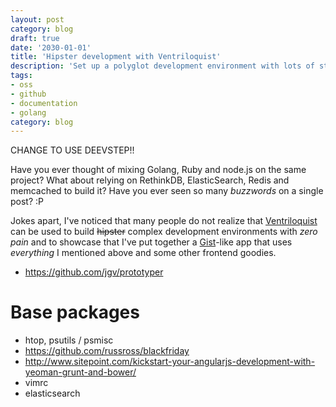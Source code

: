 ```yaml
---
layout: post
category: blog
draft: true
date: '2030-01-01'
title: 'Hipster development with Ventriloquist'
description: 'Set up a polyglot development environment with lots of stuff to build a Gist-like service'
tags:
- oss
- github
- documentation
- golang
category: blog
---
```



CHANGE TO USE DEEVSTEP!!


Have you ever thought of mixing Golang, Ruby and node.js on the same project?
What about relying on RethinkDB, ElasticSearch, Redis and memcached to build it?
Have you ever seen so many _buzzwords_ on a single post? :P

Jokes apart, I've noticed that many people do not realize that [Ventriloquist]()
can be used to build <s>hipster</s> complex development environments with
_zero pain_ and to showcase that I've put together a [Gist]()-like
app that uses _everything_ I mentioned above and some other frontend goodies.



* https://github.com/jgv/prototyper

# Base packages
* htop, psutils / psmisc
* https://github.com/russross/blackfriday
* http://www.sitepoint.com/kickstart-your-angularjs-development-with-yeoman-grunt-and-bower/
* vimrc
* elasticsearch

